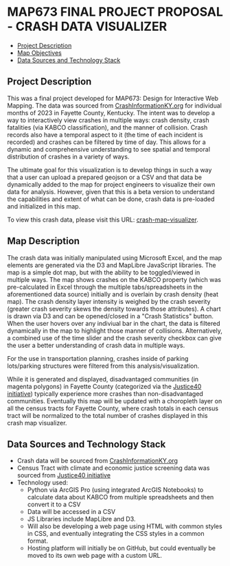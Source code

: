 # MAP673 FINAL PROJECT PROPOSAL - CRASH DATA VISUALIZER 

<!-- TOC -->

- [Project Description](#project-description)
- [Map Objectives](#map-description)
- [Data Sources and Technology Stack](#data-sources-tech-stack)

<!-- /TOC -->

## Project Description

This was a final project developed for MAP673: Design for Interactive Web Mapping. The data was sourced from [CrashInformationKY.org](https://crashinformationky.org/AdvancedSearch) for individual months of 2023 in Fayette County, Kentucky. The intent was to develop a way to interactively view crashes in multiple ways: crash density, crash fatalities (via KABCO classification), and the manner of collision. Crash records also have a temporal aspect to it (the time of each incident is recorded) and crashes can be filtered by time of day. This allows for a dynamic and comprehensive understanding to see spatial and temporal distribution of crashes in a variety of ways. 

The ultimate goal for this visualization is to develop things in such a way that a user can upload a prepared geojson or a CSV and that data be dynamically added to the map for project engineers to visualize their own data for analysis. However, given that this is a beta version to understand the capabilities and extent of what can be done, crash data is pre-loaded and initialized in this map. 

To view this crash data, please visit this URL: [crash-map-visualizer](https://geodood19.github.io/crash-map-visualizer/).

## Map Description

The crash data was initially manipulated using Microsoft Excel, and the map elements are generated via the D3 and MapLibre JavaScript libraries. The map is a simple dot map, but with the ability to be toggled/viewed in multiple ways. The map shows crashes on the KABCO property (which was pre-calculated in Excel through the multiple tabs/spreadsheets in the aforementioned data source) initially and is overlain by crash density (heat map). The crash density layer intensity is weighed by the crash severity (greater crash severity skews the density towards those attributes). A chart is drawn via D3 and can be opened/closed in a "Crash Statistics" button. When the user hovers over any indiviual bar in the chart, the data is filtered dynamically in the map to highlight those manner of collisions. Alternatively, a combined use of the time slider and the crash severity checkbox can give the user a better understanding of crash data in multiple ways. 

For the use in transportation planning, crashes inside of parking lots/parking structures were filtered from this analysis/visualization. 

While it is generated and displayed, disadvantaged communities (in magenta polygons) in Fayette County (categorized via the [Justice40 initiative](https://screeningtool.geoplatform.gov/en/#3.56/31.3/-95.16)) typically experience more crashes than non-disadvantaged communities. Eventually this map will be updated with a choropleth layer on all the census tracts for Fayette County, where crash totals in each census tract will be normalized to the total number of crashes displayed in this crash map visualizer. 

## Data Sources and Technology Stack

- Crash data will be sourced from [CrashInformationKY.org](https://crashinformationky.org/AdvancedSearch)
- Census Tract with climate and economic justice screening data was sourced from [Justice40 initiative](https://screeningtool.geoplatform.gov/en/#3.56/31.3/-95.16)
- Technology used:
    - Python via ArcGIS Pro (using integrated ArcGIS Notebooks) to calculate data about KABCO from multiple spreadsheets and then convert it to a CSV
    - Data will be accessed in a CSV
    - JS Libraries include MapLibre and D3. 
    - Will also be developing a web page using HTML with common styles in CSS, and eventually integrating the CSS styles in a common format.
    - Hosting platform will initially be on GitHub, but could eventually be moved to its own web page with a custom URL. 